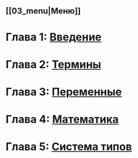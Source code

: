 ## [[03_menu|Меню]]  
# Глава 1: [Введение](05_Base.md)
# Глава 2: [Термины](04_termins.md)
# Глава 3: [Переменные](01_variable.md)
# Глава 4: [Математика](02_math.md)
# Глава 5: [Система типов](03_system_of_types.md)
